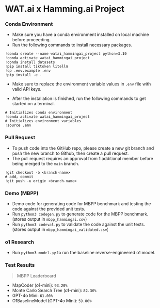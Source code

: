 # WAT.ai x Hamming.ai Project

### Conda Environment

- Make sure you have a conda environment installed on local machine before proceeding.
- Run the following commands to install necessary packages.
```
!conda create --name watai_hammingai_project python=3.10
!conda activate watai_hammingai_project
!conda install datasets
!pip install tiktoken litellm
!cp .env.example .env
!pip install -e .
```
- Make sure to replace the environment variable values in `.env` file with valid API keys.

- After the installation is finished, run the following commands to get started on a terminal.
```
# Initializes conda environment
!conda activate watai_hammingai_project
# Initializes environment variables
!source .env
```

### Pull Request

- To push code into the GitHub repo, please create a new git branch and push the new branch to Github, then create a pull request.
- The pull request requires an approval from 1 additional member before being merged to the `main` branch.
```
!git checkout -b <branch-name>
# add, commit
!git push -u origin <branch-name>
```

### Demo (MBPP)

- Demo code for generating code for MBPP benchmark and testing the code against the provided unit tests.
- Run `python3 codegen.py` to generate code for the MBPP benchmark. (stores output in `mbpp_hammingai.csv`)
- Run `python3 codeval.py` to validate the code against the unit tests. (stores output in `mbpp_hammingai_validated.csv`)

### o1 Research

- Run `python3 model.py` to run the baseline reverse-engineered o1 model.

### Test Results

> MBPP Leaderboard

- MapCoder (o1-mini): `93.20%`
- Monte Carlo Search Tree (o1-mini): `82.30%`
- GPT-4o Mini: `61.00%`
- O1BaselineModel (GPT-4o Mini): `59.80%`
